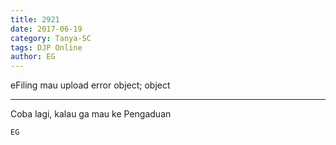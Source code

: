 ```yaml
---
title: 2921
date: 2017-06-19
category: Tanya-SC
tags: DJP Online
author: EG
---
```


eFiling mau upload error object; object

---

Coba lagi, kalau ga mau ke Pengaduan

`EG`
